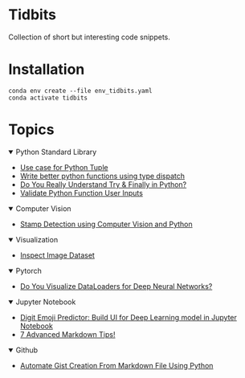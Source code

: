 # Tidbits

Collection of short but interesting code snippets.

# Installation

```
conda env create --file env_tidbits.yaml
conda activate tidbits
```


# Topics

<details open> 
  <summary> 
    Python Standard Library
  </summary>
  <ul>
     <li><a href="base/Use%20case%20for%20Python%20Tuple.ipynb" target="_blank">Use case for Python Tuple </a></li> 
     <li><a href="base/Write%20better%20python%20functions%20using%20type%20dispatch.ipynb" target="_blank">Write better python functions using type dispatch</a></li>
     <li><a href="base/Do%20You%20Really%20Understand%20Try%20%26%20Finally%20in%20Python%3F.ipynb" target="_blank">Do You Really Understand Try & Finally in Python?</a></li>
    <li><a href="base/Validate%20Python%20Function%20User%20Inputs.ipynb" target="_blank">Validate Python Function User Inputs</a></li> 
  </ul>
</details>

<details open> 
  <summary> 
    Computer Vision
  </summary>
  <ul>
     <li><a href="cv/Stamp%20detection%20using%20computer%20vision%20and%20python.ipynb" target="_blank">Stamp Detection using Computer Vision and Python</a></li> 
  </ul>
</details>

<details open> 
  <summary> 
    Visualization
  </summary>
  <ul>
     <li><a href="visualize/Inspect%20Image%20Dataset.ipynb" target="_blank">Inspect Image Dataset</a></li> 
  </ul>
</details>


<details open> 
  <summary> 
    Pytorch
  </summary>
  <ul>
     <li><a href="pytorch/Visualize%20image%20data%20pipeline.ipynb" target="_blank">Do You Visualize DataLoaders for Deep Neural Networks?</a></li> 
  </ul>
</details>

<details open> 
  <summary> 
    Jupyter Notebook
  </summary>
  <ul>
     <li><a href="notebook/Digit%20Emoji%20Predictor_Build%20UI%20for%20Deep%20Learning%20model%20in%20Jupyter%20Notebook.ipynb" target="_blank">Digit Emoji Predictor: Build UI for Deep Learning model in Jupyter Notebook</a></li>
    <li><a href="notebook/7%20Advanced%20Markdown%20Tips.md" target="_blank">7 Advanced Markdown Tips!</a></li>
    
  </ul>
</details>

<details open> 
  <summary> 
    Github
  </summary>
  <ul>
     <li><a href="github/Automate%20Gist%20Creation%20From%20Markdown%20File%20Using%20Python.ipynb" target="_blank">Automate Gist Creation From Markdown File Using Python</a></li> 
  </ul>
</details>
